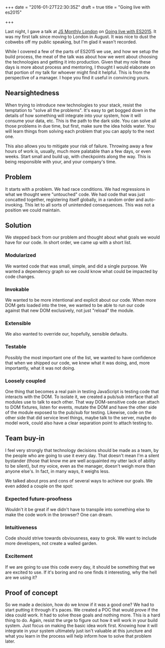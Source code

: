 +++
date = "2016-01-27T22:30:35Z"
draft = true
title = "Going live with es2015"

+++

Last night, I gave a talk at [JS Monthly London](http://www.meetup.com/js-monthly-london/) on [Going live with ES2015](http://craveytrain.com/slides/live_with_es2015/). It was my first talk since moving to London in August. It was nice to dust the cobwebs off my public speaking, but I'm glad it wasn't recorded.

While I covered a few of the parts of ES2015 we use, and how we setup the build process, the meat of the talk was about how we went about choosing the technologies and getting it into production. Given that my role these days is more about process and mentoring, I thought I would elaborate on that portion of my talk for whoever might find it helpful. This is from the perspective of a manager. I hope you find it useful in convincing yours.

## Nearsightedness
When trying to introduce new technologies to your stack, resist the temptation to "solve all the problems". It's easy to get bogged down in the details of how something will integrate into your system, how it will consume your data, etc. This is the path to the dark side. You can solve all those problems in due time, but first, make sure the idea holds water. You will learn things from solving each problem that you can apply to the next one.

This also allows you to mitigate your risk of failure. Throwing away a few hours of work is, usually, much more palatable than a few days, or even weeks. Start small and build up, with checkpoints along the way. This is being responsible with your, and your company's time.

## Problem
It starts with a problem. We had race conditions. We had regressions in what we thought were "untouched" code. We had code that was just concatted together, registering itself globally, in a random order and auto-invoking. This let to all sorts of unintended consequences. This was not a position we could maintain.

## Solution
We stepped back from our problem and thought about what goals we would have for our code. In short order, we came up with a short list.

### Modularized
We wanted code that was small, simple, and did a single purpose. We wanted a dependency graph so we could know what could be impacted by code changes.

### Invokable
We wanted to be more intentional and explicit about our code. When more DOM gets loaded into the tree, we wanted to be able to run our code against that new DOM exclusively, not just "reload" the module.

### Extensible
We also wanted to override our, hopefully, sensible defaults.

### Testable
Possibly the most important one of the list, we wanted to have confidence that when we shipped our code, we knew what it was doing, and, more importantly, what it was not doing.

### Loosely coupled
One thing that becomes a real pain in testing JavaScript is testing code that interacts with the DOM. To isolate it, we created a pub/sub interface that all modules use to talk to each other. That way DOM-sensitive code can attach to DOM fixtures, listen for events, mutate the DOM and have the other side of the module exposed to the pub/sub for testing. Likewise, code on the other side that did service level things, maybe talk to the server, maybe do model work, could also have a clear separation point to attach testing to.

## Team buy-in
I feel very strongly that technology decisions should be made as a team, by the people who are going to use it every day. That doesn't mean I'm a silent bystander (those that know me are well acquainted my utter lack of ability to be silent), but my voice, even as the manager, doesn't weigh more than anyone else's. In fact, in many ways, it weighs less.

We talked about pros and cons of several ways to achieve our goals. We even added a couple on the spot:

### Expected future-proofness
Wouldn't it be great if we didn't have to transpile into something else to make the code work in the browser? One can dream.

### Intuitiveness
Code should strive towards obviousness, easy to grok. We want to include more developers, not create a walled garden.

### Excitement
If we are going to use this code every day, it should be something that we are excited to use. If it's boring and no one finds it interesting, why the hell are we using it?

## Proof of concept
So we made a decision, how do we know if it was a good one? We had to start putting it through it's paces. We created a POC that would prove if the idea could work. It had to solve those goals and nothing more. This is a hard thing to do. Again, resist the urge to figure out how it will work in your build system. Just focus on making the basic idea work first. Knowing how it will integrate in your system ultimately just isn't valuable at this juncture and what you learn in the process will help inform how to solve that problem later.
